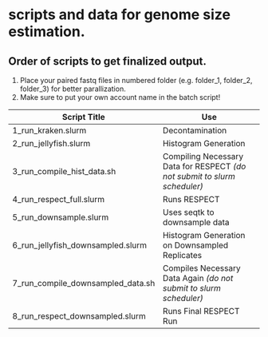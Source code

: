 # scripts and data for genome size estimation.


## Order of scripts to get finalized output.

1. Place your paired fastq files in numbered folder (e.g. folder_1, folder_2, folder_3) for better parallization.
3. Make sure to put your own account name in the batch script! 


| Script Title | Use |
|----|----|
| 1_run_kraken.slurm | Decontamination |
| 2_run_jellyfish.slurm | Histogram Generation |
| 3_run_compile_hist_data.sh | Compiling Necessary Data for RESPECT _(do not submit to slurm scheduler)_ |
| 4_run_respect_full.slurm | Runs RESPECT |
| 5_run_downsample.slurm | Uses seqtk to downsample data |
| 6_run_jellyfish_downsampled.slurm  | Histogram Generation on Downsampled Replicates |
| 7_run_compile_downsampled_data.sh | Compiles Necessary Data Again _(do not submit to slurm scheduler)_ |
|8_run_respect_downsampled.slurm | Runs Final RESPECT Run |

